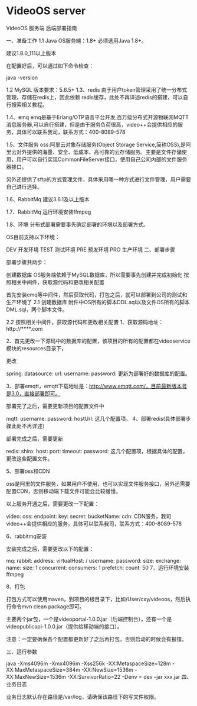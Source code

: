 # VideoOS server
VideoOS 服务端
后端部署指南

一、准备工作
1.1 Java
OS服务端：1.8+
必须选用Java 1.8+。

建议1.8.0_111以上版本

在配置好后，可以通过如下命令检查：

java -version
 

1.2 MySQL
版本要求：5.6.5+
1.3、redis
由于用户token管理采用了统一分布式管理，存储在redis上，因此依赖 redis缓存，此处不再详述redis的搭建，可以自行搜索相关教程。

1.4、emq
emq是基于Erlang/OTP语言平台开发,百万级分布式开源物联网MQTT消息服务器,可以自行搭建，但是由于服务负荷很高，video++会提供相应的服务，具体可以联系我司，联系方式：400-8089-578

1.5、文件服务
oss:阿里云对象存储服务(Object Storage Service,简称OSS),是阿里云对外提供的海量、安全、低成本、高可靠的云存储服务。主要是文件存储使用，用户可以自行实现CommonFileServer接口，使用自己公司内部的文件服务器接口。

另外还提供了sftp的方式管理文件，具体采用哪一种方式进行文件管理，用户需要自己进行选择。

1.6、RabbitMq
建议3.6.1及以上版本

1.7、RabbitMq
运行环境安装ffmpeg

1.8、环境
分布式部署需要事先确定部署的环境以及部署方式。

OS目前支持以下环境：

DEV
开发环境
TEST
测试环境
PRE
预发环境
PRO
生产环境
二、部署步骤

部署步骤共两步：

创建数据库
OS服务端依赖于MySQL数据库，所以需要事先创建并完成初始化
按照相关中间件，获取源代码和更改相关配置

首先安装emq等中间件，然后获取代码，打包之后，就可以部署到公司的测试和生产环境了
2.1 创建数据库
附件中OS所有的脚本DDL.sql以及文件OS所有的脚本DML.sql，两个脚本文件。

2.2 按照相关中间件，获取源代码和更改相关配置
1、获取源码地址：http://****.com

2、首先更改一下源码中的数据库的配置，该项目的所有的配置都在videoservice模块的resources目录下，

更改

spring:
   datasource:
 url: 
 username:
 password:
更新为部署好的数据库的配置。

3、部署emqtt，emqtt下载地址是：http://www.emqtt.com/，目前最新版本号是3.0，直接部署即可。

部署完了之后，需要更新项目的配置文件中

mqtt:
 username:
 password:
 hostUrl: 
这几个配置项。
4、部署redis(具体部署步骤此处不再详述）

部署完成之后，需要更新

redis:
 shiro:
 host: 
    port: 
    timeout: 
 password:
这几个配置项，根据具体的配置，更改这些配置文件。

5、部署oss和CDN

oss是阿里的文件服务，如果用户不使用，也可以实现文件服务接口，另外还需要配置CDN，否则移动端下载文件可能会比较缓慢。

以上服务开通之后，需要更改一下配置：

video:
 oss:
 endpoint: 
    key: 
    secret: 
    bucketName:
 cdn: 
CDN服务，我司video++会提供相应的服务，具体可以联系我司，联系方式：400-8089-578

 

6、rabbitmq安装

 

安装完成之后，需要更改以下的配置：

 

mq:
 rabbit:
 address: 
    virtualHost: /
    username:
    password:
    size: 
    exchange:
 name:
      size: 1
 concurrent:
 consumers: 1
 prefetch:
 count: 50
7、运行环境安装ffmpeg

8、打包

打包方式可以使用maven，到项目的根目录下，比如/User/cxy/videoos，然后执行命令mvn clean package即可。

主要两个jar包，一个是videoportal-1.0.0.jar（后端控制台），还有一个是videopublicapi-1.0.0.jar（提供给移动端的接口）。

注意：一定要确保各个配置都更新好了之后再打包，否则启动的时候会有报错。

 

三、运行参数

java -Xms4096m -Xmx4096m -Xss256k -XX:MetaspaceSize=128m -XX:MaxMetaspaceSize=384m -XX:NewSize=1536m -XX:MaxNewSize=1536m -XX:SurvivorRatio=22 –Denv = dev –jar xxx.jar
四、业务日志

业务日志默认存在路径是/var/log，请确保该路径下的写文件权限。
